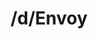 ---
title: /d/Envoy
link_onion: http://vworp2mspe566cws.onion/to/dread/305894f826
tags:
  - envoy
---